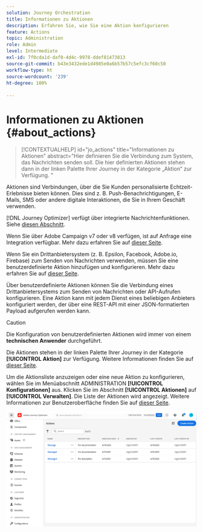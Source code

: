 ```yaml
---
solution: Journey Orchestration
title: Informationen zu Aktionen
description: Erfahren Sie, wie Sie eine Aktion konfigurieren
feature: Actions
topic: Administration
role: Admin
level: Intermediate
exl-id: 7f0cda1d-daf0-4d4c-9978-ddef81473813
source-git-commit: b43e3432ede1d4985e0a6b57b57c5efc3cf60c50
workflow-type: ht
source-wordcount: '239'
ht-degree: 100%

---
```


# Informationen zu Aktionen {#about_actions}

>[!CONTEXTUALHELP]
>id="jo_actions"
>title="Informationen zu Aktionen"
>abstract="Hier definieren Sie die Verbindung zum System, das Nachrichten senden soll. Die hier definierten Aktionen stehen dann in der linken Palette Ihrer Journey in der Kategorie „Aktion“ zur Verfügung. "

Aktionen sind Verbindungen, über die Sie Kunden personalisierte Echtzeit-Erlebnisse bieten können. Dies sind z. B. Push-Benachrichtigungen, E-Mails, SMS oder andere digitale Interaktionen, die Sie in Ihrem Geschäft verwenden.

[!DNL Journey Optimizer] verfügt über integrierte Nachrichtenfunktionen. Siehe [diesen Abschnitt](../messages/get-started-content.md).

Wenn Sie über Adobe Campaign v7 oder v8 verfügen, ist auf Anfrage eine Integration verfügbar. Mehr dazu erfahren Sie auf [dieser Seite](../action/acc-action.md).

Wenn Sie ein Drittanbietersystem (z. B. Epsilon, Facebook, Adobe.io, Firebase) zum Senden von Nachrichten verwenden, müssen Sie eine benutzerdefinierte Aktion hinzufügen und konfigurieren. Mehr dazu erfahren Sie auf [dieser Seite](../action/about-custom-action-configuration.md).

Über benutzerdefinierte Aktionen können Sie die Verbindung eines Drittanbietersystems zum Senden von Nachrichten oder API-Aufrufen konfigurieren. Eine Aktion kann mit jedem Dienst eines beliebigen Anbieters konfiguriert werden, der über eine REST-API mit einer JSON-formatierten Payload aufgerufen werden kann.

>[!CAUTION]
>
>Die Konfiguration von benutzerdefinierten Aktionen wird immer von einem **technischen Anwender** durchgeführt.

Die Aktionen stehen in der linken Palette Ihrer Journey in der Kategorie **[!UICONTROL Aktion]** zur Verfügung. Weitere Informationen finden Sie auf [dieser Seite](../building-journeys/about-journey-activities.md#action-activities).

Um die Aktionsliste anzuzeigen oder eine neue Aktion zu konfigurieren, wählen Sie im Menüabschnitt ADMINISTRATION **[!UICONTROL Konfigurationen]** aus. Klicken Sie im Abschnitt **[!UICONTROL Aktionen]** auf **[!UICONTROL Verwalten]**. Die Liste der Aktionen wird angezeigt. Weitere Informationen zur Benutzeroberfläche finden Sie auf [dieser Seite](../start/user-interface.md).

![](../assets/custom1.png)

